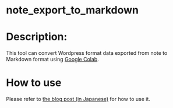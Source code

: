 # note_export_to_markdown

# Description:

This tool can convert Wordpress format data exported from note to Markdown format using [Google Colab](https://colab.research.google.com/github/arkB/note_export_to_markdown/blob/main/note_export_to_markdown.ipynb).

# How to use

Please refer to [the blog post (in Japanese)](https://note.com/arkb/n/n3d37902d73f1) for how to use it.
